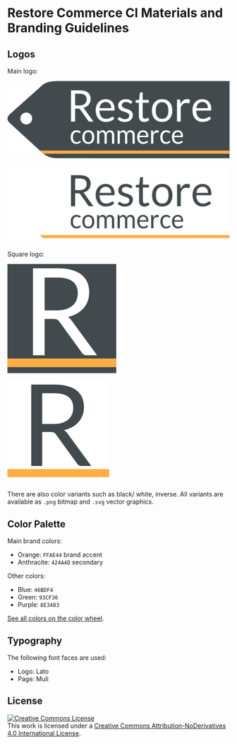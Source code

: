 # Restore Commerce CI Materials and Branding Guidelines

## Logos

Main logo:

![Restore Commerce](https://raw.githubusercontent.com/restore-commerce/branding/master/Logo/restore_commerce_logo.png)

![Restore Commerce](https://raw.githubusercontent.com/restore-commerce/branding/master/Logo/restore_commerce_inverse_logo.png)

Square logo:

![Restore Commerce](https://raw.githubusercontent.com/restore-commerce/branding/master/Logo/restore_commerce_logo_square.png)

![Restore Commerce](https://raw.githubusercontent.com/restore-commerce/branding/master/Logo/restore_commerce_inverse_logo_square.png)

There are also color variants such as black/ white, inverse.
All variants are available as `.png` bitmap and `.svg` vector graphics.

## Color Palette

Main brand colors:

- Orange: `FFAE44` brand accent
- Anthracite: `424A4D` secondary

Other colors:

- Blue: `46BDF4`
- Green: `93CF36`
- Purple: `8E3483`

[See all colors on the color wheel](https://color.adobe.com/Restorecommerce-color-theme-16094968).

## Typography

The following font faces are used:

- Logo: Lato
- Page: Muli

## License

<a rel="license" href="http://creativecommons.org/licenses/by-nd/4.0/"><img alt="Creative Commons License" style="border-width:0" src="https://i.creativecommons.org/l/by-nd/4.0/88x31.png" /></a><br />This work is licensed under a <a rel="license" href="http://creativecommons.org/licenses/by-nd/4.0/">Creative Commons Attribution-NoDerivatives 4.0 International License</a>.
